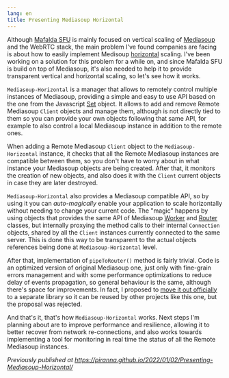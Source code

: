 ```yaml
---
lang: en
title: Presenting Mediasoup Horizontal
---
```


Although [Mafalda SFU](https://mafalda.io) is mainly focused on vertical scaling
of [Mediasoup](https://mediasoup.org/) and the WebRTC stack, the main problem
I've found companies are facing is about how to easily implement Medisoup
[horizontal](https://en.wikipedia.org/wiki/Scalability#Horizontal_or_scale_out)
scaling. I've been working on a solution for this problem for a while on, and
since Mafalda SFU is build on top of Mediasoup, it's also needed to help it to
provide transparent vertical and horizontal scaling, so let's see how it works.

`Mediasoup-Horizontal` is a manager that allows to remotely control multiple
instances of Mediasoup, providing a simple and easy to use API based on the one
from the Javascript
[Set](https://developer.mozilla.org/en-US/docs/Web/JavaScript/Reference/Global_Objects/Set)
object. It allows to add and remove Remote Mediasoup `Client` objects and
manage them, although is not directly tied to them so you can provide your own
objects following that same API, for example to also control a local Mediasoup
instance in addition to the remote ones.

When adding a Remote Mediasoup `Client` object to the `Mediasoup-Horizontal`
instance, it checks that all the Remote Mediasoup instances are compatible
between them, so you don't have to worry about in what instance your Mediasoup
objects are being created. After that, it monitors the creation of new objects,
and also does it with the `Client` current objects in case they are later
destroyed.

`Mediasoup-Horizontal` also provides a Mediasoup compatible API, so by using it
you can *auto-magically* enable your application to scale horizontally without
needing to change your current code. The "magic" happens by using objects that
provides the same API of Mediasoup
[Worker](https://mediasoup.org/documentation/v3/mediasoup/api/#worker) and
[Router](https://mediasoup.org/documentation/v3/mediasoup/api/#router) classes,
but internally proxying the method calls to their internal `Connection`
objects, shared by all the `Client` instances currently connected to the same
server. This is done this way to be transparent to the actual objects
references being done at `Mediasoup-Horizontal` level.

After that, implementation of `pipeToRouter()` method is fairly trivial. Code is
an optimized version of original Mediasoup one, just only with fine-grain errors
management and with some performance optimizations to reduce delay of events
propagation, so general behaviour is the same, although there's space for
improvements. In fact, I proposed to
[move it out officially](https://github.com/versatica/mediasoup/issues/705) to a
separate library so it can be reused by other projects like this one, but the
proposal was rejected.

And that's it, that's how `Mediasoup-Horizontal` works. Next steps I'm planning
about are to improve performance and resilience, allowing it to better recover
from network re-connections, and also works towards implementing a tool for
monitoring in real time the status of all the Remote Mediasoup instances.

*Previously published at <https://piranna.github.io/2022/01/02/Presenting-Mediasoup-Horizontal/>*
